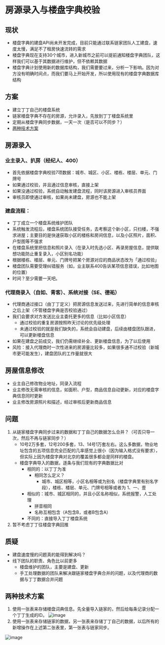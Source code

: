 # 房源录入与楼盘字典校验

## 现状

* 楼盘字典的建盘API尚未开发完成，目前只能通过联系链家团队人工建盘，速度太慢，满足不了租房快速流转的需求
* 楼盘字典现在支持30个城市，进入新城市之前可以提前通知楼盘字典团队，这样我们可以基于其数据进行维护，但不依赖其数据
* 楼盘字典计划使用新的数据库结构，我们需要要过来，分析一下影响。因为对方没有明确时间点，而我们要马上开始开发，所以使用现有的楼盘字典数据库结构

## 方案

* 建立丁丁自己的楼盘系统
* 链家楼盘字典不存在的房源，允许录入，先放到丁丁楼盘系统里
* 定期从楼盘字典同步数据，一天一次（是否可以不同步？）
* [两种技术方案](#两种技术方案)

## 房源录入

### 业主录入、扒房（经纪人、400）

* 首先依据楼盘字典校验7项数据：城市、城区、小区、楼栋、楼层、单元、门牌号
* 如果通过校验，并且通过信息审核，直接上架
* 如果没通过校验，系统自动触发建盘流程，同时该房源进入审核员界面
* 审核员即使通过审核，如果尚未建盘，房源也不能上架

### 建盘流程：

* 丁丁成立一个楼盘系统维护团队
* 系统触发流程后，楼盘系统团队接受任务，去考察这个新小区，只扫楼，不强求进屋；主要目的是快速获取小区的楼栋和房间信息，以及小区照片，面积、户型图等不强求
* 在楼盘系统里把信息和照片录入（在录入时先选小区、再录房屋信息，提供联想功能防止重复录入，小区别名功能）
* 根据楼栋、楼层、单元、门牌号把某个房源对应的商品状态改为「通过校验」
* 楼盘团队需要受理纠错服务（如，业主联系400告诉某项信息错误，比如地图的位置）
* 时间？至少需要一天吧。

### 代理商录入（自如、青客）、系统对接（SE、德祐）

* 代理商通过接口（由丁丁定义）把房源信息发送过来，先进行简单的信息审核之后上架（不管楼盘字典是否校验通过）
* 我们会要求对方发送比业主委托更多的信息（比如小区信息）
	* 通过校验的重复房源按照昨天讨论的优先级处理
	* 未通过校验的就是我们缺失的，系统会自动建盘，后续由楼盘团队跟进，可以更新楼盘信息
* 如果在建盘之前成交，我们仍需继续补全、更新楼盘信息，为了以后使用
* 风险：接入代理商时一次性进来的房源量比较多，如果很多通不过校验（新城市更可能发生），建盘团队的工作量就很大

## 房屋信息修改

* 业主自己修改物业地址，同录入流程
* 业主修改无需审核的信息，如面积、户型，商品信息自动更新，对应的楼盘字典信息同时更新
* 业主修改房源照片和描述，经过审核后更新商品信息

## 问题

1. 从链家楼盘字典同步过来的数据和丁丁自己的数据怎么合并？（可否只导一次，然后不再与链家同步？）
	* 10号2万多套，12号200多套，13、14号1万套左右。这么多数据，物业地址包含的五项信息完全匹配的几率感觉上很小（因为输入格式没有要求），但实际上因为楼盘字典对北京的覆盖很多都会是同样的楼盘。
	* 楼盘字典导入的数据，逐条与我们现有的字典数据比对
		* 相同的：以丁丁为准
			* 相同怎么定义？
				* 城市、城区相等，小区名相等或为别名（楼盘字典里有别名字段），楼栋、楼层、单元、门牌号相等或者为 1、一、壹
		* 相似的：城市、城区相同的，并且小区名称相似，系统报警，人工处理
			* 拼音相同
			* 名称互相包含（A包含B，或者B包含A）
		* 不同的：直接导入丁丁楼盘系统
2. 暂不考虑丁丁往楼盘字典回推

## 质疑

* 建盘速度慢的问题真的能得到解决吗？
* 线下团队的职责、角色比以前更多
	* 楼盘维护的团队，主要是建盘、更新
	* 手工处理数据的团队来解决跟链家楼盘字典合并的问题，以及代理商的数据与丁丁数据合并问题
	
## 两种技术方案

1. 使用一张表来存储楼盘词典信息。先全量导入链家的，然后给每条记录分配一个丁丁生成的ID。
![image](http://7mnlla.com1.z0.glb.clouddn.com/solution1.png)
2. 使用一张表来存储链家的数据，另一张表来存储丁丁自己的数据，以后所有的新增操作在上述第二张表里，第一张表与链家同步。

![image](http://7mnlla.com1.z0.glb.clouddn.com/solution2.png)
